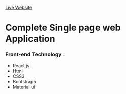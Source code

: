 [Live Website](https://siam-dev.netlify.app/)

# Complete Single page web Application


### Front-end Technology : 
* React.js
* Html
* CSS3
* Bootstrap5
* Material ui

